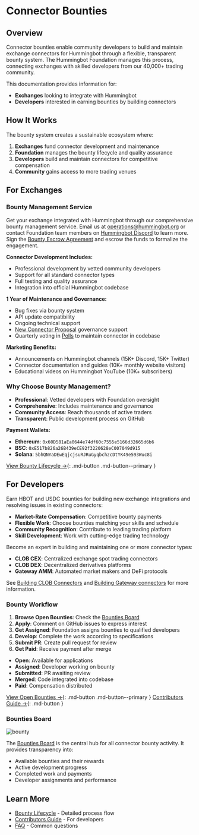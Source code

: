 # Connector Bounties

## Overview

Connector bounties enable community developers to build and maintain exchange connectors for Hummingbot through a flexible, transparent bounty system. The Hummingbot Foundation manages this process, connecting exchanges with skilled developers from our 40,000+ trading community.

This documentation provides information for:
- **Exchanges** looking to integrate with Hummingbot
- **Developers** interested in earning bounties by building connectors

## How It Works

The bounty system creates a sustainable ecosystem where:

1. **Exchanges** fund connector development and maintenance
2. **Foundation** manages the bounty lifecycle and quality assurance
3. **Developers** build and maintain connectors for competitive compensation
4. **Community** gains access to more trading venues

## For Exchanges

### Bounty Management Service

Get your exchange integrated with Hummingbot through our comprehensive bounty management service. Email us at <operations@hummingbot.org> or contact Foundation team members on [Hummingbot Discord](https://discord.gg/hummingbot) to learn more. Sign the [Bounty Escrow Agreement](https://hummingbot-foundation.notion.site/Bounty-Escrow-Agreement-1eac9b8ea4f780d19afee59abed1fe1e) and escrow the funds to formalize the engagement.

**Connector Development Includes:**

- Professional development by vetted community developers
- Support for all standard connector types
- Full testing and quality assurance
- Integration into official Hummingbot codebase

**1 Year of Maintenance and Governance:**

- Bug fixes via bounty system
- API update compatibility
- Ongoing technical support
- [New Connector Proposal](/governance/proposals/) governance support
- Quarterly voting in [Polls](/governance/polls) to maintain connector in codebase

**Marketing Benefits:**

- Announcements on Hummingbot channels (15K+ Discord, 15K+ Twitter)
- Connector documentation and guides (10K+ monthly website visitors)
- Educational videos on Hummingbot YouTube (10K+ subscribers)

### Why Choose Bounty Management?

- **Professional**: Vetted developers with Foundation oversight
- **Comprehensive**: Includes maintenance and governance
- **Community Access**: Reach thousands of active traders
- **Transparent**: Public development process on GitHub

**Payment Wallets:**

- **Ethereum**: `0x60D581aEa0644e74df60c7555e5166d32665d6b6`
- **BSC**: `0xE517b826a26B439eCE92f3220628eC007049d915`  
- **Solana**: `5bhQNYaDEwEqjcjsuRJRuGyqbchzcDtYK49e593Wuc8i`

[View Bounty Lifecycle →](./lifecycle.md){: .md-button .md-button--primary }

## For Developers

Earn HBOT and USDC bounties for building new exchange integrations and resolving issues in existing connectors:

- **Market-Rate Compensation**: Competitive bounty payments
- **Flexible Work**: Choose bounties matching your skills and schedule
- **Community Recognition**: Contribute to leading trading platform
- **Skill Development**: Work with cutting-edge trading technology

Become an expert in building and maintaining one or more connector types:

- **CLOB CEX**: Centralized exchange spot trading connectors
- **CLOB DEX**: Decentralized derivatives platforms  
- **Gateway AMM**: Automated market makers and DeFi protocols

See [Building CLOB Connectors](/developers/connectors) and [Building Gateway connectors](/developers/gateway-connectors/) for more information.

### Bounty Workflow

1. **Browse Open Bounties**: Check the [Bounties Board](https://github.com/orgs/hummingbot/projects/7/views/1)
2. **Apply**: Comment on GitHub issues to express interest
3. **Get Assigned**: Foundation assigns bounties to qualified developers
4. **Develop**: Complete the work according to specifications
5. **Submit PR**: Create pull request for review
6. **Get Paid**: Receive payment after merge

- **Open**: Available for applications
- **Assigned**: Developer working on bounty
- **Submitted**: PR awaiting review
- **Merged**: Code integrated into codebase
- **Paid**: Compensation distributed

[View Open Bounties →](https://github.com/orgs/hummingbot/projects/7/views/1){: .md-button .md-button--primary }
[Contributors Guide →](./contributors.md){: .md-button }

### Bounties Board

![bounty](./bounty-board.png)

The [Bounties Board](https://github.com/orgs/hummingbot/projects/7/views/1) is the central hub for all connector bounty activity. It provides transparency into:

- Available bounties and their rewards
- Active development progress
- Completed work and payments
- Developer assignments and performance

## Learn More

- [Bounty Lifecycle](./lifecycle.md) - Detailed process flow
- [Contributors Guide](./contributors.md) - For developers
- [FAQ](./faq.md) - Common questions